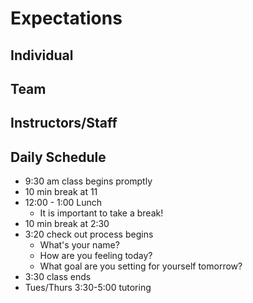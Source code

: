 # Expectations

## Individual

## Team

## Instructors/Staff

## Daily Schedule

*   9:30 am class begins promptly
*   10 min break at 11
*   12:00 - 1:00 Lunch
    *   It is important to take a break!
*   10 min break at 2:30
*   3:20 check out process begins
    *   What's your name?
    *   How are you feeling today?
    *   What goal are you setting for yourself tomorrow?
*   3:30 class ends
*   Tues/Thurs 3:30-5:00 tutoring
